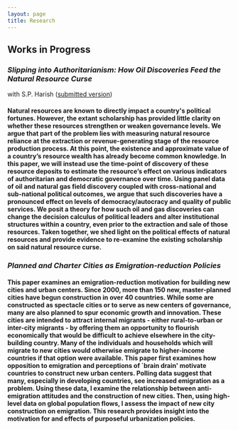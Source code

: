 ```yaml
---
layout: page
title: Research
---
```


## Works in Progress

### *Slipping into Authoritarianism: How Oil Discoveries Feed the Natural Resource Curse*
with S.P. Harish ([submitted version](https://jablevine.com/papers/NatResAuth.pdf))

#### Natural resources are known to directly impact a country's political fortunes. However, the extant scholarship has provided little clarity on whether these resources strengthen or weaken governance levels. We argue that part of the problem lies with measuring natural resource reliance at the extraction or revenue-generating stage of the resource production process. At this point, the existence and approximate value of a country’s resource wealth has already become common knowledge. In this paper, we will instead use the time-point of discovery of these resource deposits to estimate the resource’s effect on various indicators of authoritarian and democratic governance over time. Using panel data of oil and natural gas field discovery coupled with cross-national and sub-national political outcomes, we argue that such discoveries have a pronounced effect on levels of democracy/autocracy and quality of public services. We posit a theory for how such oil and gas discoveries can change the decision calculus of political leaders and alter institutional structures within a country, even prior to the extraction and sale of those resources. Taken together, we shed light on the political effects of natural resources and provide evidence to re-examine the existing scholarship on said natural resource curse.

### *Planned and Charter Cities as Emigration-reduction Policies*

#### This paper examines an emigration-reduction motivation for building new cities and urban centers. Since 2000, more than 150 new, master-planned cities have begun construction in over 40 countries. While some are constructed as spectacle cities or to serve as new centers of governance, many are also planned to spur economic growth and innovation. These cities are intended to attract internal migrants - either rural-to-urban or inter-city migrants - by offering them an opportunity to flourish economically that would be difficult to achieve elsewhere in the city-building country. Many of the individuals and households which will migrate to new cities would otherwise emigrate to higher-income countries if that option were available. This paper first examines how opposition to emigration and perceptions of `brain drain' motivate countries to construct new urban centers. Polling data suggest that many, especially in developing countries, see increased emigration as a problem. Using these data, I examine the relationship between anti-emigration attitudes and the construction of new cities. Then, using high-level data on global population flows, I assess the impact of new city construction on emigration. This research provides insight into the motivation for and effects of purposeful urbanization policies.
